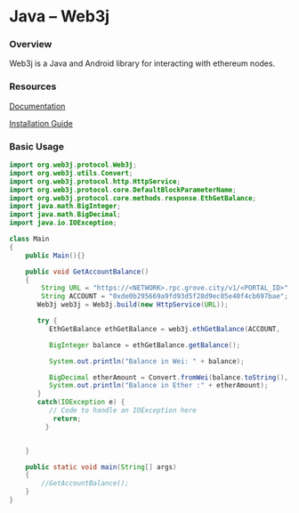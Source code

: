 # Java – Web3j

### Overview

Web3j is a Java and Android library for interacting with ethereum nodes.

### Resources

[Documentation](https://docs.web3j.io/4.8.7/)

[Installation Guide](https://docs.web3j.io/4.8.7/quickstart/)

### Basic Usage

```java
import org.web3j.protocol.Web3j;
import org.web3j.utils.Convert;
import org.web3j.protocol.http.HttpService;
import org.web3j.protocol.core.DefaultBlockParameterName;
import org.web3j.protocol.core.methods.response.EthGetBalance;
import java.math.BigInteger;
import java.math.BigDecimal;
import java.io.IOException;

class Main
{
    public Main(){}

    public void GetAccountBalance()
    {
        String URL = "https://<NETWORK>.rpc.grove.city/v1/<PORTAL_ID>";
        String ACCOUNT = "0xde0b295669a9fd93d5f28d9ec85e40f4cb697bae";
       Web3j web3j = Web3j.build(new HttpService(URL));

       try {
          EthGetBalance ethGetBalance = web3j.ethGetBalance(ACCOUNT,               DefaultBlockParameterName.LATEST).send();

          BigInteger balance = ethGetBalance.getBalance();

          System.out.println("Balance in Wei: " + balance);

          BigDecimal etherAmount = Convert.fromWei(balance.toString(),             Convert.Unit.ETHER);
          System.out.println("Balance in Ether :" + etherAmount);
       }
       catch(IOException e) {
          // Code to handle an IOException here
           return;
         }


    }

    public static void main(String[] args)
    {
        //GetAccountBalance();
    }
}
```
